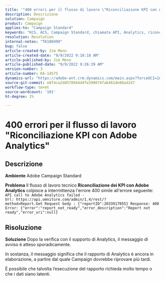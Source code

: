 ```yaml
---
title: '"400 errori per il flusso di lavoro \"Riconciliazione KPI con Adobe Analytics\"'
description: Descrizione
solution: Campaign
product: Campaign
applies-to: "Campaign Standard"
keywords: "KCS, ACS, Campaign Standard, chiamata API, Analytics, riconciliazione dei KPI con Adobe Analytics, errore 400"
resolution: Resolution
internal-notes: "TK186999"
bug: false
article-created-by: Jim Menn
article-created-date: "9/9/2022 9:18:18 AM"
article-published-by: Jim Menn
article-published-date: "9/9/2022 9:26:39 AM"
version-number: 3
article-number: KA-14575
dynamics-url: "https://adobe-ent.crm.dynamics.com/main.aspx?forceUCI=1&pagetype=entityrecord&etn=knowledgearticle&id=90e43d53-2030-ed11-9db1-0022480866ad"
source-git-commit: e8f4ca2dd578944d4fe399074fab461de88ad247
workflow-type: tm+mt
source-wordcount: '101'
ht-degree: 2%

---
```


# 400 errori per il flusso di lavoro &quot;Riconciliazione KPI con Adobe Analytics&quot;

## Descrizione


<b>Ambiente</b>
Adobe Campaign Standard

<b>Problema</b>
Il flusso di lavoro tecnico <b>Riconciliazione dei KPI con Adobe Analytics</b> colpisce a intermittenza l&#39;errore 400 simile all&#39;errore seguente:
`API call to Adobe Analytics failed - Url: https://api.omniture.com/admin/1.4/rest/?method=Report.Get Request body : {"reportID":2033917055} Response: 400 Error: {"error":"report_not_ready","error_description":"Report not ready","error_uri":null}`

## Risoluzione


<b>Soluzione</b>
Dopo la verifica con il supporto di Analytics, il messaggio di avviso è atteso sporadicamente.

In sostanza, il messaggio significa che il rapporto di Analytics è ancora in elaborazione, a partire dal quale Campaign dovrebbe riprovare più tardi.

È possibile che talvolta l’esecuzione del rapporto richieda molto tempo o che i dati siano latenti.
